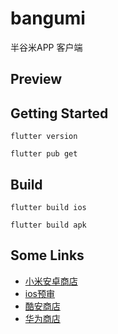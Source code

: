 # bangumi

半谷米APP 客户端

## Preview

## Getting Started

```
flutter version

flutter pub get  
```

## Build

```
flutter build ios
```

```
flutter build apk
```

## Some Links

- [小米安卓商店](https://dev.mi.com)
- [ios预审](https://wetest.qq.com)
- [酷安商店](https://developer.coolapk.com)
- [华为商店](https://developer.huawei.com/consumer/cn/console#/serviceCards)
